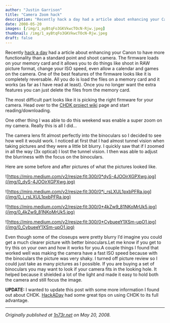 ```yaml
---
author: "Justin Garrison"
title: "Camera Zoom hack"
description: "Recently hack a day had a article about enhancing your Canon"
date: 2008-05-20
images: [/img/1_ayBtqFo3GKVkwcTOcN-Rjw.jpeg]
thumbnail: /img/1_ayBtqFo3GKVkwcTOcN-Rjw.jpeg
draft: false
---
```


Recently [hack a day](http://www.hackaday.com/2007/05/06/powershot-firmware-hacking/) had a article about enhancing your Canon to have more functionality than a standard point and shoot camera. The firmware loads on your memory card and it allows you to do things like shoot in RAW picture format, change your ISO speed, even allow a calendar and games on the camera. One of the best features of the firmware looks like it is completely reversable. All you do is load the files on a memory card and it works (as far as I have read at least). Once you no longer want the extra features you can just delete the files from the memory card.

The most difficult part looks like it is picking the right firmware for your camera. Head over to the [CHDK project wiki](http://chdk.wikia.com/wiki/FAQ) page and start reading/downloading.

One other thing I was able to do this weekend was enable a super zoom on my camera. Really this is all I did…

The camera lens fit almost perfectly into the binoculars so I decided to see how well it would work. I noticed at first that I had almost tunnel vision when taking pictures and they were a little bit blurry. I quickly saw that if I zoomed in all the way (3x optical) I lost the tunnel vision. I then was able to adjust the blurriness with the focus on the binoculars.

Here are some before and after pictures of what the pictures looked like.

![https://miro.medium.com/v2/resize:fit:300/0*dyS-4JOOirXGPXwg.jpg](/img/0_dyS-4JOOirXGPXwg.jpg)

![https://miro.medium.com/v2/resize:fit:300/0*j_rsLXUL1pxbPFRa.jpg](/img/0_j_rsLXUL1pxbPFRa.jpg)

![https://miro.medium.com/v2/resize:fit:300/0*4kZw9_81NKoMrUk5.jpg](/img/0_4kZw9_81NKoMrUk5.jpg)

![https://miro.medium.com/v2/resize:fit:300/0*CybueeY1XSm-upO1.jpg](/img/0_CybueeY1XSm-upO1.jpg)

Even though some of the closeups were pretty blurry I’d imagine you could get a much clearer picture with better binoculars.Let me know if you get to try this on your own and how it works for you.A couple things I found that worked well was making the camera have a fast ISO speed because with the binoculars the picture was very shaky. I turned off picture review so I could just take as many pictures as I possible. If you are buying a set of binoculars you may want to look if your camera fits in the looking hole. It helped because it shielded a lot of the light and made it easy to hold both the camera and still focus the image.

**UPDATE:** I wanted to update this post with some more information I found out about CHDK. [HackADay](http://www.hackaday.com/2008/05/27/how-to-expand-your-camera-with-chdk/) had some great tips on using CHDK to its full advantage.

---

_Originally published at [1n73r.net](http://1n73r.net/2008/05/20/camera-hacking/) on May 20, 2008._
